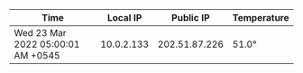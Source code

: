 | Time     | Local IP | Public IP | Temperature |
| ----------- | ----------- | ----------- | ----------- |
| Wed 23 Mar 2022 05:00:01 AM +0545      | 10.0.2.133     | 202.51.87.226  | 51.0° |
